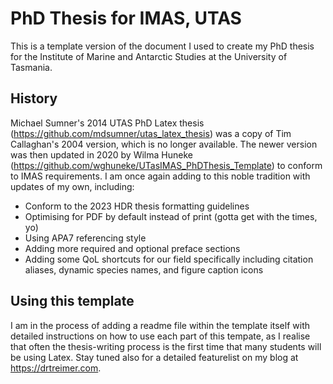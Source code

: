 # PhD Thesis for IMAS, UTAS

This is a template version of the document I used to create my PhD thesis for the Institute of Marine and Antarctic Studies at the University of Tasmania. 

## History

Michael Sumner's 2014 UTAS PhD Latex thesis (https://github.com/mdsumner/utas_latex_thesis) was a copy of Tim Callaghan's 2004 version, which is no longer available. The newer version was then updated in 2020 by Wilma Huneke (https://github.com/wghuneke/UTasIMAS_PhDThesis_Template) to conform to IMAS requirements. I am once again adding to this noble tradition with updates of my own, including:
 - Conform to the 2023 HDR thesis formatting guidelines
 - Optimising for PDF by default instead of print (gotta get with the times, yo)
 - Using APA7 referencing style
 - Adding more required and optional preface sections
 - Adding some QoL shortcuts for our field specifically including citation aliases, dynamic species names, and figure caption icons

## Using this template

I am in the process of adding a readme file within the template itself with detailed instructions on how to use each part of this tempate, as I realise that often the thesis-writing process is the first time that many students will be using Latex. Stay tuned also for a detailed featurelist on my blog at https://drtreimer.com.
